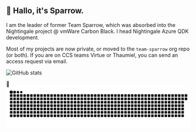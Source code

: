 ## :wave: Hallo, it's Sparrow.

I am the leader of former Team Sparrow, which was absorbed into the Nightingale project @ vmWare Carbon Black. I head Nightingale Azure QDK development.

Most of my projects are now private, or moved to the `team-sparrow` org repo (or both). 
If you are on CCS teams Virtue or Thaumiel, you can send an access request via email.

![GitHub stats](https://github-readme-stats.vercel.app/api?username=ThaumielSparrow&show_icons=true&theme=react&include_all_commits=true&count_private=true&hide=issues,contribs)

:snake:
![Snake](https://github.com/LordZagreus/LordZagreus/blob/output/github-contribution-grid-snake.svg)
